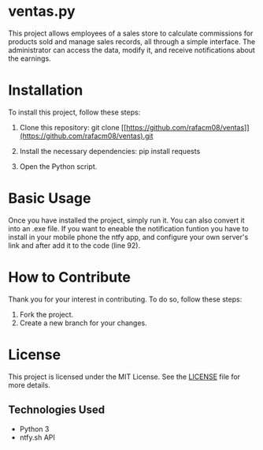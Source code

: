 # ventas.py
This project allows employees of a sales store to calculate commissions for products sold and manage sales records, all through a simple interface. The administrator can access the data, modify it, and receive notifications about the earnings.


# Installation
To install this project, follow these steps:

1. Clone this repository:
    git clone [[https://github.com/rafacm08/ventas]](https://github.com/rafacm08/ventas).git

2. Install the necessary dependencies:
    pip install requests

3. Open the Python script.


# Basic Usage
Once you have installed the project, simply run it. You can also convert it into an .exe file. If you want to eneable the 
notification funtion you have to install in your mobile phone the ntfy app, and configure your own server's link and after add
it to the code (line 92).


# How to Contribute
Thank you for your interest in contributing. To do so, follow these steps:

1. Fork the project.
2. Create a new branch for your changes.


# License
This project is licensed under the MIT License. See the [LICENSE](LICENSE) file for more details.


## Technologies Used
- Python 3
- ntfy.sh API
